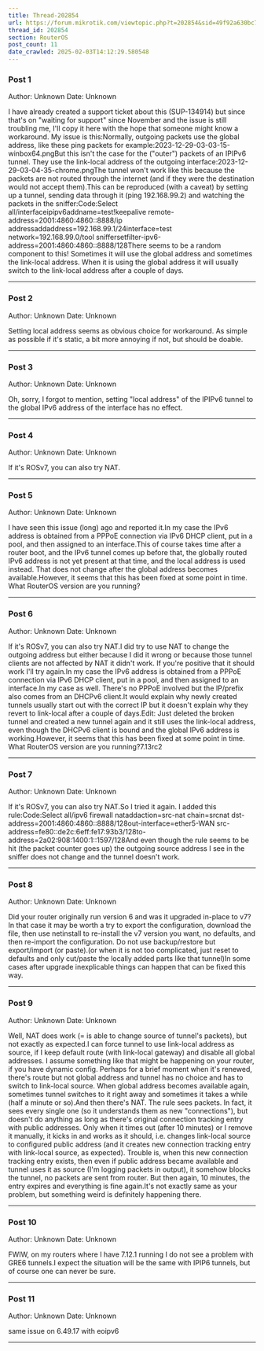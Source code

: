 ```yaml
---
title: Thread-202854
url: https://forum.mikrotik.com/viewtopic.php?t=202854&sid=49f92a630bc7970d8ca50523be880e8f
thread_id: 202854
section: RouterOS
post_count: 11
date_crawled: 2025-02-03T14:12:29.580548
---
```


### Post 1
Author: Unknown
Date: Unknown

I have already created a support ticket about this (SUP-134914) but since that's on "waiting for support" since November and the issue is still troubling me, I'll copy it here with the hope that someone might know a workaround. My issue is this:Normally, outgoing packets use the global address, like these ping packets for example:2023-12-29-03-03-15-winbox64.pngBut this isn't the case for the ("outer") packets of an IPIPv6 tunnel. They use the link-local address of the outgoing interface:2023-12-29-03-04-35-chrome.pngThe tunnel won't work like this because the packets are not routed through the internet (and if they were the destination would not accept them).This can be reproduced (with a caveat) by setting up a tunnel, sending data through it (ping 192.168.99.2) and watching the packets in the sniffer:Code:Select all/interfaceipipv6addname=test!keepalive remote-address=2001:4860:4860::8888/ip addressaddaddress=192.168.99.1/24interface=test network=192.168.99.0/tool sniffersetfilter-ipv6-address=2001:4860:4860::8888/128There seems to be a random component to this! Sometimes it will use the global address and sometimes the link-local address. When it is using the global address it will usually switch to the link-local address after a couple of days.

---
### Post 2
Author: Unknown
Date: Unknown

Setting local address seems as obvious choice for workaround. As simple as possible if it's static, a bit more annoying if not, but should be doable.

---
### Post 3
Author: Unknown
Date: Unknown

Oh, sorry, I forgot to mention, setting "local address" of the IPIPv6 tunnel to the global IPv6 address of the interface has no effect.

---
### Post 4
Author: Unknown
Date: Unknown

If it's ROSv7, you can also try NAT.

---
### Post 5
Author: Unknown
Date: Unknown

I have seen this issue (long) ago and reported it.In my case the IPv6 address is obtained from a PPPoE connection via IPv6 DHCP client, put in a pool, and then assigned to an interface.This of course takes time after a router boot, and the IPv6 tunnel comes up before that, the globally routed IPv6 address is not yet present at that time, and the local address is used instead.  That does not change after the global address becomes available.However, it seems that this has been fixed at some point in time.  What RouterOS version are you running?

---
### Post 6
Author: Unknown
Date: Unknown

If it's ROSv7, you can also try NAT.I did try to use NAT to change the outgoing address but either because I did it wrong or because those tunnel clients are not affected by NAT it didn't work. If you're positive that it should work I'll try again.In my case the IPv6 address is obtained from a PPPoE connection via IPv6 DHCP client, put in a pool, and then assigned to an interface.In my case as well. There's no PPPoE involved but the IP/prefix also comes from an DHCPv6 client.It would explain why newly created tunnels usually start out with the correct IP but it doesn't explain why they revert to link-local after a couple of days.Edit: Just deleted the broken tunnel and created a new tunnel again and it still uses the link-local address, even though the DHCPv6 client is bound and the global IPv6 address is working.However, it seems that this has been fixed at some point in time. What RouterOS version are you running?7.13rc2

---
### Post 7
Author: Unknown
Date: Unknown

If it's ROSv7, you can also try NAT.So I tried it again. I added this rule:Code:Select all/ipv6 firewall nataddaction=src-nat chain=srcnat dst-address=2001:4860:4860::8888/128out-interface=ether5-WAN src-address=fe80::de2c:6eff:fe17:93b3/128to-address=2a02:908:1400:1::1597/128And even though the rule seems to be hit (the packet counter goes up) the outgoing source address I see in the sniffer does not change and the tunnel doesn't work.

---
### Post 8
Author: Unknown
Date: Unknown

Did your router originally run version 6 and was it upgraded in-place to v7?In that case it may be worth a try to export the configuration, download the file, then use netinstall to re-install the v7 version you want, no defaults, and then re-import the configuration.  Do not use backup/restore but export/import (or paste).(or when it is not too complicated, just reset to defaults and only cut/paste the locally added parts like that tunnel)In some cases after upgrade inexplicable things can happen that can be fixed this way.

---
### Post 9
Author: Unknown
Date: Unknown

Well, NAT does work (= is able to change source of tunnel's packets), but not exactly as expected.I can force tunnel to use link-local address as source, if I keep default route (with link-local gateway) and disable all global addresses. I assume something like that might be happening on your router, if you have dynamic config. Perhaps for a brief moment when it's renewed, there's route but not global address and tunnel has no choice and has to switch to link-local source. When global address becomes available again, sometimes tunnel switches to it right away and sometimes it takes a while (half a minute or so).And then there's NAT. The rule sees packets. In fact, it sees every single one (so it understands them as new "connections"), but doesn't do anything as long as there's original connection tracking entry with public addresses. Only when it times out (after 10 minutes) or I remove it manually, it kicks in and works as it should, i.e. changes link-local source to configured public address (and it creates new connection tracking entry with link-local source, as expected). Trouble is, when this new connection tracking entry exists, then even if public address became available and tunnel uses it as source (I'm logging packets in output), it somehow blocks the tunnel, no packets are sent from router. But then again, 10 minutes, the entry expires and everything is fine again.It's not exactly same as your problem, but something weird is definitely happening there.

---
### Post 10
Author: Unknown
Date: Unknown

FWIW, on my routers where I have 7.12.1 running I do not see a problem with GRE6 tunnels.I expect the situation will be the same with IPIP6 tunnels, but of course one can never be sure.

---
### Post 11
Author: Unknown
Date: Unknown

same issue on 6.49.17 with eoipv6

---
